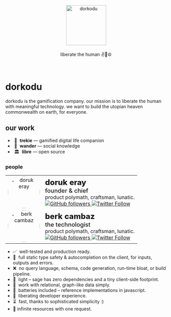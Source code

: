 <p align="center">
  <a href="https://dorkodu.com">
      <img alt="dorkodu" src="https://raw.githubusercontent.com/dorukeray/artwork/main/Branding%20%26%20Logo%20Designs/Dorkodu/dorkodu-M.png"
      style="height: 125px !important; margin: 5px auto !important;" />
  </a>
</p>


<p align="center">liberate the human ✌️🍃☮️</p>

<br>

# dorkodu

dorkodu is the gamification company.
our mission is to liberate the human with meaningful technology.
we want to build the utopian heaven commonwealth on earth, for everyone.



## our work

- &nbsp;🤩&nbsp; **trekie** — gamified digital life companion
- &nbsp;🍃 &nbsp;**wander** — social knowledge
- &nbsp;🏛️ &nbsp;**libre** — open source

### people

<table style="width: 500px;">
  <tr>
    <td align="center">
      <a href="https://doruk.dorkodu.com">
        <img src="https://avatars.githubusercontent.com/u/68155490?v=4" width="100px;" style="border-radius:100px;" alt="doruk eray"/>
        <br />
      </a>
    </td>
    <td>
			<b style="font-size: 1.5rem; font-weight: 800;">doruk eray</b>
      <br>
      <b style="font-size: 1.15rem; font-weight: 500;">founder & chief</b>
			<br>
      <span>product polymath, craftsman, lunatic.</span>
			<br>
      <a href="https://github.com/dorukeray">
      	<img alt="GitHub followers" src="https://img.shields.io/github/followers/dorukeray?label=%40dorukeray&style=social">
			</a>
      <a href="https://twitter.com/d0rukeray">
				<img alt="Twitter Follow" src="https://img.shields.io/twitter/follow/d0rukeray?style=social">
			</a>
    </td>
  </tr>
  <tr>
    <td align="center">
      <a href="https://berk.dorkodu.com">
        <img src="https://avatars.githubusercontent.com/u/50113500?v=4" width="100px;" style="border-radius:100px;" alt="berk cambaz"/>
        <br />
      </a>
    </td>
    <td>
			<b style="font-size: 1.5rem; font-weight: 800;">berk cambaz</b>
      <br>
      <b style="font-size: 1.15rem; font-weight: 500;">the technologist</b>
			<br>
      <span>product polymath, craftsman, lunatic.</span>
			<br>
      <a href="https://github.com/dorukeray">
      	<img alt="GitHub followers" src="https://img.shields.io/github/followers/berkcambaz?label=%40berkcambaz&style=social">
			</a>
      <a href="https://twitter.com/d0rukeray">
				<img alt="Twitter Follow" src="https://img.shields.io/twitter/follow/bercrobat?style=social">
			</a>
    </td>
  </tr>
</table>



- ✅&nbsp; well-tested and production ready.
- 🔐&nbsp; full static type safety & autocompletion on the client, for inputs, outputs and errors.
- ❌&nbsp; no query language, schema, code generation, run-time bloat, or build pipeline.
- 🍃&nbsp; light – sage has zero dependencies and a tiny client-side footprint.
- 🔗&nbsp; work with relational, graph-like data simply.
- 🔋&nbsp; batteries included – reference implementations in javascript.
- 🗽&nbsp; liberating developer experience.
- ⏳&nbsp; fast, thanks to sophisticated simplicity :)
- 📨 infinite resources with one request.
